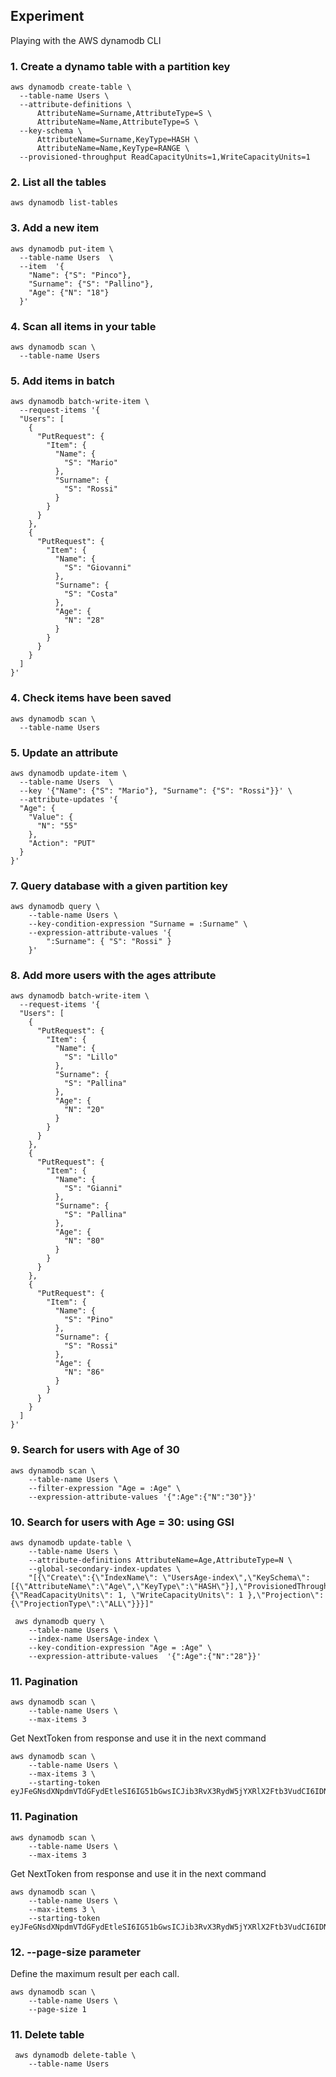 ## Experiment
Playing with the AWS dynamodb CLI


### 1. Create a dynamo table with a partition key
```shell
aws dynamodb create-table \
  --table-name Users \
  --attribute-definitions \
      AttributeName=Surname,AttributeType=S \
      AttributeName=Name,AttributeType=S \
  --key-schema \
      AttributeName=Surname,KeyType=HASH \
      AttributeName=Name,KeyType=RANGE \
  --provisioned-throughput ReadCapacityUnits=1,WriteCapacityUnits=1
```

### 2. List all the tables
```shell
aws dynamodb list-tables
```

### 3. Add a new item
```shell
aws dynamodb put-item \
  --table-name Users  \
  --item  '{
    "Name": {"S": "Pinco"},
    "Surname": {"S": "Pallino"},
    "Age": {"N": "18"}
  }'
```

### 4. Scan all items in your table

```shell
aws dynamodb scan \
  --table-name Users
```

### 5. Add items in batch
```shell
aws dynamodb batch-write-item \
  --request-items '{
  "Users": [
    {
      "PutRequest": {
        "Item": {
          "Name": {
            "S": "Mario"
          },
          "Surname": {
            "S": "Rossi"
          }
        }
      }
    },
    {
      "PutRequest": {
        "Item": {
          "Name": {
            "S": "Giovanni"
          },
          "Surname": {
            "S": "Costa"
          },
          "Age": {
            "N": "28"
          }
        }
      }
    }
  ]
}'
```

### 4. Check items have been saved
```shell
aws dynamodb scan \
  --table-name Users
```

### 5. Update an attribute
```shell
aws dynamodb update-item \
  --table-name Users  \
  --key '{"Name": {"S": "Mario"}, "Surname": {"S": "Rossi"}}' \
  --attribute-updates '{
  "Age": {
    "Value": {
      "N": "55"
    },
    "Action": "PUT"
  }
}'
```

### 7. Query database with a given partition key
```shell
aws dynamodb query \
    --table-name Users \
    --key-condition-expression "Surname = :Surname" \
    --expression-attribute-values '{
        ":Surname": { "S": "Rossi" }
    }'
```

### 8. Add more users with the ages attribute
```shell
aws dynamodb batch-write-item \
  --request-items '{
  "Users": [
    {
      "PutRequest": {
        "Item": {
          "Name": {
            "S": "Lillo"
          },
          "Surname": {
            "S": "Pallina"
          },
          "Age": {
            "N": "20"
          }
        }
      }
    },
    {
      "PutRequest": {
        "Item": {
          "Name": {
            "S": "Gianni"
          },
          "Surname": {
            "S": "Pallina"
          },
          "Age": {
            "N": "80"
          }
        }
      }
    },
    {
      "PutRequest": {
        "Item": {
          "Name": {
            "S": "Pino"
          },
          "Surname": {
            "S": "Rossi"
          },
          "Age": {
            "N": "86"
          }
        }
      }
    }
  ]
}'
```

### 9. Search for users with Age of 30
```shell
aws dynamodb scan \
    --table-name Users \
    --filter-expression "Age = :Age" \
    --expression-attribute-values '{":Age":{"N":"30"}}'
```

### 10. Search for users with Age = 30: using GSI
```shell
aws dynamodb update-table \
    --table-name Users \
    --attribute-definitions AttributeName=Age,AttributeType=N \
    --global-secondary-index-updates \
    "[{\"Create\":{\"IndexName\": \"UsersAge-index\",\"KeySchema\":[{\"AttributeName\":\"Age\",\"KeyType\":\"HASH\"}],\"ProvisionedThroughput\": {\"ReadCapacityUnits\": 1, \"WriteCapacityUnits\": 1 },\"Projection\":{\"ProjectionType\":\"ALL\"}}}]"  
```

```shell
 aws dynamodb query \
    --table-name Users \
    --index-name UsersAge-index \
    --key-condition-expression "Age = :Age" \
    --expression-attribute-values  '{":Age":{"N":"28"}}'
```
### 11. Pagination

```shell
aws dynamodb scan \
    --table-name Users \
    --max-items 3
```

Get NextToken from response and use it in the next command

```shell
aws dynamodb scan \
    --table-name Users \
    --max-items 3 \
    --starting-token eyJFeGNsdXNpdmVTdGFydEtleSI6IG51bGwsICJib3RvX3RydW5jYXRlX2Ftb3VudCI6IDN9
```

### 11. Pagination
```shell
aws dynamodb scan \
    --table-name Users \
    --max-items 3
```

Get NextToken from response and use it in the next command

```shell
aws dynamodb scan \
    --table-name Users \
    --max-items 3 \
    --starting-token eyJFeGNsdXNpdmVTdGFydEtleSI6IG51bGwsICJib3RvX3RydW5jYXRlX2Ftb3VudCI6IDN9
```

### 12. --page-size parameter
Define the maximum result per each call.

```shell
aws dynamodb scan \
    --table-name Users \
    --page-size 1
```

### 11. Delete table
```shell
 aws dynamodb delete-table \
    --table-name Users
```